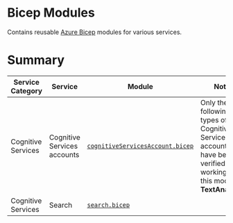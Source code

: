 # Bicep Modules

Contains reusable [Azure Bicep](https://learn.microsoft.com/en-us/azure/azure-resource-manager/bicep/overview?tabs=bicep) modules for various services.

# Summary

| Service Category | Service | Module | Notes |
| - | - | - | - |
| Cognitive Services | Cognitive Services accounts | [`cognitiveServicesAccount.bicep`](cognitiveServicesAccount.bicep) | Only the following types of Cognitive Services accounts have been verified as working with this module: **TextAnalytics** |
| Cognitive Services | Search | [`search.bicep`](search.bicep) |  |
